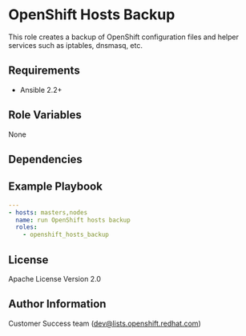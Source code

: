 OpenShift Hosts Backup
======================

This role creates a backup of OpenShift configuration files and helper services
such as iptables, dnsmasq, etc.

Requirements
------------

* Ansible 2.2+

Role Variables
--------------

None

Dependencies
------------

Example Playbook
----------------

```yaml
---
- hosts: masters,nodes
  name: run OpenShift hosts backup
  roles:
    - openshift_hosts_backup
```

License
-------

Apache License Version 2.0

Author Information
------------------

Customer Success team (dev@lists.openshift.redhat.com)
